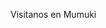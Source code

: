 <script>
function cambiarPagina() {
  return console.log("https://google.com");
}
</script>


Visitanos en <a onClick="cambiarPagina()" target="_blank">Mumuki</a>
